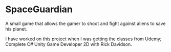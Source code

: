 # SpaceGuardian
A small game that allows the gamer to shoot and fight against aliens to save his planet.

I have worked on this project when I was getting the classes from Udemy;
Complete C# Unity Game Developer 2D with Rick Davidson.

